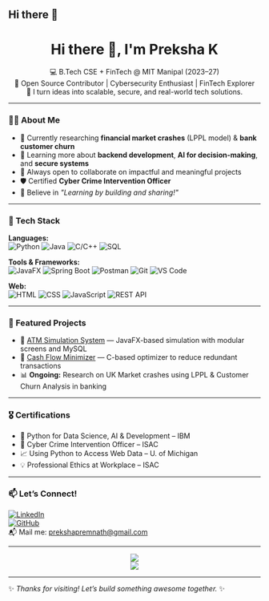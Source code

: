 ## Hi there 👋

<h1 align="center">Hi there 👋, I'm Preksha K</h1>

<p align="center">
  💻 B.Tech CSE + FinTech @ MIT Manipal (2023–27) <br>
  🚀 Open Source Contributor | Cybersecurity Enthusiast | FinTech Explorer <br>
  🎯 I turn ideas into scalable, secure, and real-world tech solutions.
</p>

---

### 👩‍💻 About Me

- 🔭 Currently researching **financial market crashes** (LPPL model) & **bank customer churn**  
- 🌱 Learning more about **backend development**, **AI for decision-making**, and **secure systems**  
- 🤝 Always open to collaborate on impactful and meaningful projects  
- 🛡️ Certified **Cyber Crime Intervention Officer**  
- 🧠 Believe in *"Learning by building and sharing!"*

---

### 🔧 Tech Stack

**Languages:**  
![Python](https://img.shields.io/badge/-Python-3776AB?logo=python&logoColor=white) 
![Java](https://img.shields.io/badge/-Java-007396?logo=java&logoColor=white) 
![C/C++](https://img.shields.io/badge/-C/C++-00599C?logo=cplusplus&logoColor=white) 
![SQL](https://img.shields.io/badge/-SQL-4479A1?logo=mysql&logoColor=white)

**Tools & Frameworks:**  
![JavaFX](https://img.shields.io/badge/-JavaFX-0081CB?style=flat&logo=oracle)
![Spring Boot](https://img.shields.io/badge/-Spring_Boot-6DB33F?logo=spring-boot&logoColor=white)
![Postman](https://img.shields.io/badge/-Postman-FF6C37?logo=postman&logoColor=white)
![Git](https://img.shields.io/badge/-Git-F05032?logo=git&logoColor=white)
![VS Code](https://img.shields.io/badge/-VS%20Code-007ACC?logo=visual-studio-code&logoColor=white)

**Web:**  
![HTML](https://img.shields.io/badge/-HTML5-E34F26?logo=html5&logoColor=white)
![CSS](https://img.shields.io/badge/-CSS3-1572B6?logo=css3&logoColor=white)
![JavaScript](https://img.shields.io/badge/-JavaScript-F7DF1E?logo=javascript&logoColor=black)
![REST API](https://img.shields.io/badge/-REST_API-6DB33F?logo=json&logoColor=white)

---

### 📌 Featured Projects

- 🎲 [ATM Simulation System](https://github.com/preksha2204/ATM-Simulation-System) — JavaFX-based simulation with modular screens and MySQL  
- 🔁 [Cash Flow Minimizer](https://github.com/preksha2204/Cash-Flow-Minimizer) — C-based optimizer to reduce redundant transactions  
- 📊 **Ongoing:** Research on UK Market crashes using LPPL & Customer Churn Analysis in banking  

---

### 🎖️ Certifications

- 🧠 Python for Data Science, AI & Development – IBM  
- 🔐 Cyber Crime Intervention Officer – ISAC  
- 📈 Using Python to Access Web Data – U. of Michigan  
- 💡 Professional Ethics at Workplace – ISAC  

---

### 📫 Let’s Connect!

[![LinkedIn](https://img.shields.io/badge/-LinkedIn-0077B5?logo=linkedin&logoColor=white)](https://www.linkedin.com/in/preksha-k-254242283)  
[![GitHub](https://img.shields.io/badge/-GitHub-181717?logo=github&logoColor=white)](https://github.com/preksha2204)  
📬 Mail me: prekshapremnath@gmail.com  

---

<p align="center">
  <img src="https://github-readme-stats.vercel.app/api?username=preksha2204&show_icons=true&theme=github_dark&hide=issues&count_private=true" />
  <br>
  <img src="https://github-readme-streak-stats.herokuapp.com/?user=preksha2204&theme=dark" />
</p>

---

✨ *Thanks for visiting! Let’s build something awesome together.* ✨
